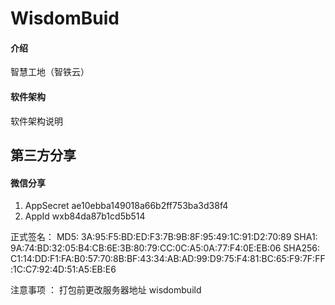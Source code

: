 # WisdomBuid

#### 介绍
智慧工地（智铁云）

#### 软件架构
软件架构说明


## 第三方分享

#### 微信分享
1.  AppSecret  ae10ebba149018a66b2ff753ba3d38f4
2.  AppId   wxb84da87b1cd5b514


正式签名：
MD5:  3A:95:F5:BD:ED:F3:7B:9B:8F:95:49:1C:91:D2:70:89
         SHA1: 9A:74:BD:32:05:B4:CB:6E:3B:80:79:CC:0C:A5:0A:77:F4:0E:EB:06
         SHA256: C1:14:DD:F1:FA:B0:57:70:8B:BF:43:34:AB:AD:99:D9:75:F4:81:BC:65:F9:7F:FF:1C:C7:92:4D:51:A5:EB:E6



注意事项 ： 
打包前更改服务器地址
wisdombuild
